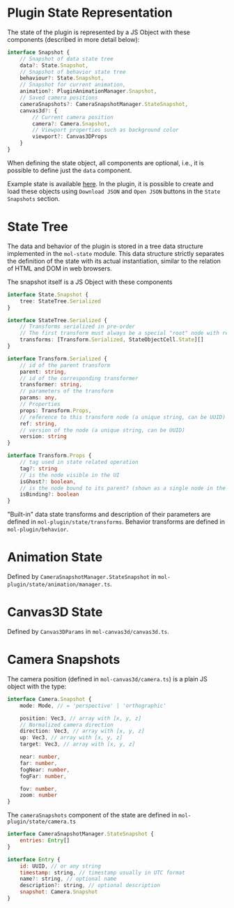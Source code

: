 # Plugin State Representation

The state of the plugin is represented by a JS Object with these components (described in more detail below):

```ts
interface Snapshot {
    // Snapshot of data state tree
    data?: State.Snapshot,
    // Snapshot of behavior state tree
    behaviour?: State.Snapshot,
    // Snapshot for current animation,
    animation?: PluginAnimationManager.Snapshot,
    // Saved camera positions
    cameraSnapshots?: CameraSnapshotManager.StateSnapshot,
    canvas3d?: {
        // Current camera position
        camera?: Camera.Snapshot,
        // Viewport properties such as background color
        viewport?: Canvas3DProps
    }
}
```

When defining the state object, all components are optional, i.e., it is possible to define just the ``data`` component.

Example state is available [here](./example-state.json). In the plugin, it is possible to create and load these objects using ``Download JSON`` 
and ``Open JSON`` buttons in the ``State Snapshots`` section.

# State Tree

The data and behavior of the plugin is stored in a tree data structure implemented in the ``mol-state`` module. This data structure 
strictly separates the definition of the state with its actual instantiation, similar to the relation of HTML and DOM in web browsers.

The snapshot itself is a JS Object with these components

```ts
interface State.Snapshot {
    tree: StateTree.Serialized
}

interface StateTree.Serialized {
    // Transforms serialized in pre-order
    // The first transform must always be a special "root" node with ref: '-=root=-'
    transforms: [Transform.Serialized, StateObjectCell.State][]
}

interface Transform.Serialized {
    // id of the parent transform
    parent: string,
    // id of the corresponding transformer
    transformer: string,
    // parameters of the transform
    params: any,
    // Properties
    props: Transform.Props,
    // reference to this transform node (a unique string, can be UUID)
    ref: string,
    // version of the node (a unique string, can be UUID)
    version: string
}

interface Transform.Props {
    // tag used in state related operation
    tag?: string
    // is the node visible in the UI
    isGhost?: boolean,
    // is the node bound to its parent? (shown as a single node in the UI)
    isBinding?: boolean
}
```

"Built-in" data state transforms and description of their parameters are defined in ``mol-plugin/state/transforms``. Behavior transforms are defined in ``mol-plugin/behavior``.

# Animation State

Defined by ``CameraSnapshotManager.StateSnapshot`` in ``mol-plugin/state/animation/manager.ts``.

# Canvas3D State

Defined by ``Canvas3DParams`` in ``mol-canvas3d/canvas3d.ts``.

# Camera Snapshots

The camera position (defined in ``mol-canvas3d/camera.ts``) is a plain JS object with the type:

```ts
interface Camera.Snapshot {
    mode: Mode, // = 'perspective' | 'orthographic'

    position: Vec3, // array with [x, y, z]
    // Normalized camera direction
    direction: Vec3, // array with [x, y, z]
    up: Vec3, // array with [x, y, z]
    target: Vec3, // array with [x, y, z]

    near: number,
    far: number,
    fogNear: number,
    fogFar: number,

    fov: number,
    zoom: number
}
```

The ``cameraSnapshots`` component of the state are defined in ``mol-plugin/state/camera.ts``

```js
interface CameraSnapshotManager.StateSnapshot {
    entries: Entry[]
}

interface Entry {
    id: UUID, // or any string
    timestamp: string, // timestamp usually in UTC format
    name?: string, // optional name
    description?: string, // optional description
    snapshot: Camera.Snapshot
}
```